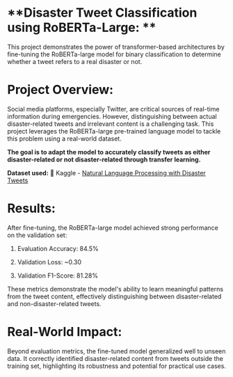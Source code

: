 # **Disaster Tweet Classification using RoBERTa-Large: **
This project demonstrates the power of transformer-based architectures by fine-tuning the RoBERTa-large model for binary classification to determine whether a tweet refers to a real disaster or not.

# **Project Overview:**
Social media platforms, especially Twitter, are critical sources of real-time information during emergencies. However, distinguishing between actual disaster-related tweets and irrelevant content is a challenging task. This project leverages the RoBERTa-large pre-trained language model to tackle this problem using a real-world dataset.

**The goal is to adapt the model to accurately classify tweets as either disaster-related or not disaster-related through transfer learning.**

**Dataset used:**
🔗 Kaggle - [Natural Language Processing with Disaster Tweets](https://www.kaggle.com/competitions/nlp-getting-started)

# **Results:**
After fine-tuning, the RoBERTa-large model achieved strong performance on the validation set:

1. Evaluation Accuracy: 84.5%

2. Validation Loss: ~0.30

3. Validation F1-Score: 81.28%

These metrics demonstrate the model's ability to learn meaningful patterns from the tweet content, effectively distinguishing between disaster-related and non-disaster-related tweets.

# **Real-World Impact:**
Beyond evaluation metrics, the fine-tuned model generalized well to unseen data. It correctly identified disaster-related content from tweets outside the training set, highlighting its robustness and potential for practical use cases.
